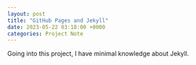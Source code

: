 ```yaml
---
layout: post
title: "GitHub Pages and Jekyll"
date: 2023-05-22 03:18:00 +0000
categories: Project Note
---
```

Going into this project, I have minimal knowledge about Jekyll. 
